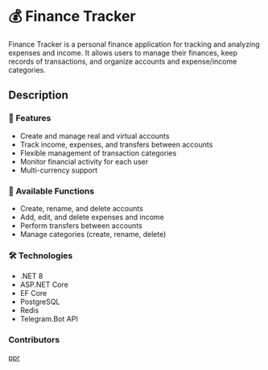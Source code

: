 # 💰 Finance Tracker

Finance Tracker is a personal finance application for tracking and analyzing expenses and income. It allows users to manage their finances, keep records of transactions, and organize accounts and expense/income categories.

## Description

### 🚀 Features

* Create and manage real and virtual accounts
* Track income, expenses, and transfers between accounts
* Flexible management of transaction categories
* Monitor financial activity for each user
* Multi-currency support

### 🧩 Available Functions

* Create, rename, and delete accounts
* Add, edit, and delete expenses and income
* Perform transfers between accounts
* Manage categories (create, rename, delete)

### 🛠 Technologies

* .NET 8
* ASP.NET Core
* EF Core
* PostgreSQL
* Redis
* Telegram.Bot API

### Contributors
[ppr](https://github.com/proninp)